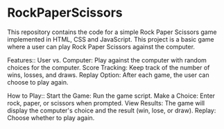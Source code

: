 # RockPaperScissors

This repository contains the code for a simple Rock Paper Scissors game implemented in HTML, CSS and JavaScript. This project is a basic game where a user can play Rock Paper Scissors against the computer.

Features::
User vs. Computer: Play against the computer with random choices for the computer.
Score Tracking: Keep track of the number of wins, losses, and draws.
Replay Option: After each game, the user can choose to play again.

How to Play::
Start the Game: Run the game script.
Make a Choice: Enter rock, paper, or scissors when prompted.
View Results: The game will display the computer's choice and the result (win, lose, or draw).
Replay: Choose whether to play again.
